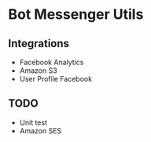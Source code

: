 # Bot Messenger Utils

## Integrations
- Facebook Analytics 
- Amazon S3
- User Profile Facebook


## TODO
- Unit test
- Amazon SES

